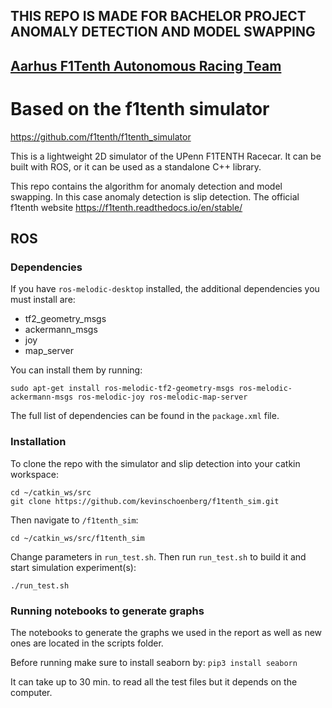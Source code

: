 ## THIS REPO IS MADE FOR BACHELOR PROJECT ANOMALY DETECTION AND MODEL SWAPPING
##  [Aarhus F1Tenth Autonomous Racing Team](https://ece.au.dk/en/collaboration/collaboration-with-engineering-students/autonomous-racing-team-f1tenth) 

# Based on the f1tenth simulator
https://github.com/f1tenth/f1tenth_simulator

This is a lightweight 2D simulator of the UPenn F1TENTH Racecar.
It can be built with ROS, or it can be used as a standalone C++ library.

This repo contains the algorithm for anomaly detection and model swapping. In this case anomaly detection is slip detection.
The official f1tenth website
https://f1tenth.readthedocs.io/en/stable/

## ROS

### Dependencies

If you have ```ros-melodic-desktop``` installed, the additional dependencies you must install are:

- tf2_geometry_msgs
- ackermann_msgs
- joy
- map_server

You can install them by running:

    sudo apt-get install ros-melodic-tf2-geometry-msgs ros-melodic-ackermann-msgs ros-melodic-joy ros-melodic-map-server

The full list of dependencies can be found in the ```package.xml``` file.

### Installation

To clone the repo with the simulator and slip detection into your catkin workspace:

    cd ~/catkin_ws/src
    git clone https://github.com/kevinschoenberg/f1tenth_sim.git
Then navigate to ```/f1tenth_sim```:

    cd ~/catkin_ws/src/f1tenth_sim

Change parameters in ```run_test.sh```.
Then run ```run_test.sh``` to build it and start simulation experiment(s):

    ./run_test.sh


### Running notebooks to generate graphs
The notebooks to generate the graphs we used in the report as well as new ones are located in the scripts folder.

Before running make sure to install seaborn by:
```pip3 install seaborn```

It can take up to 30 min. to read all the test files but it depends on the computer.

